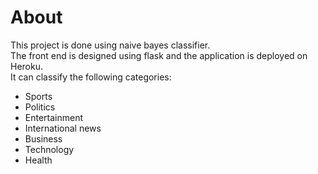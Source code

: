 # About
This project is done using naive bayes classifier.<br />
The front end is designed using flask and the application is deployed on Heroku.<br/>
It can classify the following categories:
- Sports
- Politics
- Entertainment
- International news
- Business 
- Technology
- Health



